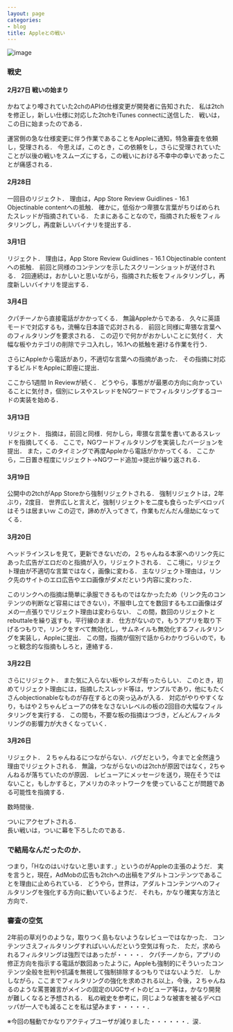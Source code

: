 ```yaml
---
layout: page
categories:
- blog
title: Appleとの戦い
---
```


![image](http://www.blogcdn.com//media/2013/08/appstore-guidelines-icon.png)

### 戦史

#### 2月27日 戦いの始まり

かねてより噂されていた2chのAPIの仕様変更が開発者に告知された．
私は2tchを修正し，新しい仕様に対応した2tchをiTunes connectに送信した．
戦いは，この日に始まったのである．

運営側の急な仕様変更に伴う作業であることをAppleに通知，特急審査を依頼し，受理される．
今思えば，このとき，この依頼をし，さらに受理されていたことが以後の戦いをスムーズにする，この戦いにおける不幸中の幸いであったことが痛感される．

#### 2月28日

一回目のリジェクト．
理由は，App Store Review Guidlines - 16.1 Objectinable contentへの抵触．
確かに，低俗かつ卑猥な言葉がちりばめられたスレッドが指摘されている．
たまにあることなので，指摘された板をフィルタリングし，再度新しいバイナリを提出する．

#### 3月1日

リジェクト．
理由は，App Store Review Guidlines - 16.1 Objectinable contentへの抵触．
前回と同様のコンテンツを示したスクリーンショットが送付される．
2回連続は，おかしいと思いながら，指摘された板をフィルタリングし，再度新しいバイナリを提出する．

#### 3月4日

クパチーノから直接電話がかかってくる．
無論Appleからである．
久々に英語モードで対応するも，流暢な日本語で応対される．
前回と同様に卑猥な言葉へのフィルタリングを要求される．
この辺りで何かがおかしいことに気付く．
大幅な板やカテゴリの削除でテコ入れし，16.1への抵触を避ける作業を行う．

さらにAppleから電話があり，不適切な言葉への指摘があった．
その指摘に対応するビルドをAppleに即座に提出．

ここから1週間 In Reviewが続く．
どうやら，事態がが最悪の方向に向かっていることに気付き，個別にレスやスレッドをNGワードでフィルタリングするコードの実装を始める．

#### 3月13日

リジェクト．
指摘は，前回と同様．何かしら，卑猥な言葉を書いてあるスレッドを指摘してくる．
ここで，NGワードフィルタリングを実装したバージョンを提出．
また，このタイミングで再度Appleから電話がかかってくる．
ここから，二日置き程度にリジェクト→NGワード追加→提出が繰り返される．

#### 3月19日

公開中の2tchがApp Storeから強制リジェクトされる．
強制リジェクトは，2年ぶり，2度目．
世界広しと言えど，強制リジェクトを二度も食らったデベロッパはそうは居まいｗ
この辺で，諦めが入ってきて，作業もだんだん億劫になってくる．

#### 3月20日

ヘッドラインスレを見て，更新できないだの，２ちゃんねる本家へのリンク先にあった広告がエロだのと指摘が入り，リジェクトされる．
ここ境に，リジェクト理由が不適切な言葉ではなく，画像に変わる．
主なリジェクト理由は，リンク先のサイトのエロ広告やエロ画像がダメだという内容に変わった．

このリンクへの指摘は簡単に承服できるものではなかったため（リンク先のコンテンツの判断など容易にはできない），不服申し立てを数回するもエロ画像はダメの一点張りでリジェクト理由は変わらない．
この間，数回のリジェクトとrebuttaleを繰り返すも，平行線のまま．
仕方がないので，もうアプリを取り下げるつもりで，リンクをすべて無効化し，サムネイルも無効化するフィルタリングを実装し，Appleに提出．
この間，指摘が個別で話からわかりづらいので，もっと観念的な指摘もしろと，連絡する．

#### 3月22日

さらにリジェクト．
また気に入らない板やレスが有ったらしい．
このとき，初めてリジェクト理由には，指摘したスレッド等は，サンプルであり，他にもたくさんobjectionableなものが存在するとの突っ込みが入る．
対応がやりやすくなり，もはや２ちゃんビューアの体をなさないレベルの板の2回目の大幅なフィルタリングを実行する．
この間も，不要な板の指摘はつづき，どんどんフィルタリングの影響力が大きくなっていく．	

#### 3月26日		

リジェクト．
２ちゃんねるにつながらない．バグだという，今までと全然違う理由でリジェクトされる．
無論，つながらないのは2tchが原因ではなく，2ちゃんねるが落ちていたのが原因．
レビューアにメッセージを送り，現在そうではないこと，もしかすると，アメリカのネットワークを使っていることが問題である可能性を指摘する．

数時間後．

ついにアクセプトされる．	
長い戦いは，ついに幕を下ろしたのである．

### で結局なんだったのか．

つまり，「Hなのはいけないと思います．」というのがAppleの主張のようだ．
実を言うと，現在，AdMobの広告も2tchへの出稿をアダルトコンテンツであることを理由に止められている．
どうやら，世界は，アダルトコンテンツへのフィルタリングを強化する方向に動いているようだ．
それも，かなり確実な方法と方向で．	

### 審査の空気

2年前の草刈りのような，取りつく島もないようなレビューではなかった．
コンテンツさえフィルタリングすればいいんだという空気は有った．
ただ，求められるフィルタリングは強烈ではあったが・・・・．
クパチーノから，アプリの修正方向を指示する電話が数回あったように，Appleも強制的にそういったコンテンツ全般を批判や抗議を無視して強制排除するつもりではないようだ．
しかしながら，ここまでフィルタリングの強化を求めされる以上，今後，２ちゃんねるのような罵詈雑言がメインの固定のUGCサイトのビューア等は，かなり開発が難しくなると予想される．
私の戦史を参考に，同じような被害を被るデベロッパが一人でも減ることを私は望みます・・・・・．

※今回の騒動でかなりアクティブユーザが減りました・・・・・・．涙．
